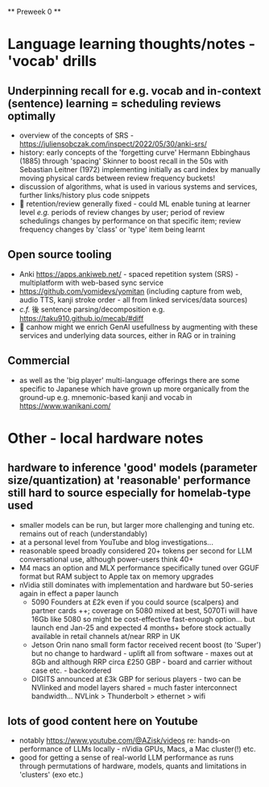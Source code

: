 ** Preweek 0 **

# Language learning thoughts/notes - 'vocab' drills

## Underpinning recall for e.g. vocab and in-context (sentence) learning = scheduling reviews optimally
- overview of the concepts of SRS - https://juliensobczak.com/inspect/2022/05/30/anki-srs/
- history: early concepts of the 'forgetting curve' Hermann Ebbinghaus (1885) through 'spacing' Skinner to boost recall in the 50s with Sebastian Leitner (1972) implementing initially as card index by manually moving physical cards between review frequency buckets!
- discussion of algorithms, what is used in various systems and services, further links/history plus code snippets
- :thought_balloon: retention/review generally fixed - could ML enable tuning at learner level _e.g._ periods of review changes by user; period of review schedulings changes by performance on that specific item; review frequency changes by 'class' or 'type' item being learnt

## Open source tooling
- Anki https://apps.ankiweb.net/ - spaced repetition system (SRS) - multiplatform with web-based sync service
- https://github.com/yomidevs/yomitan (including capture from web, audio TTS, kanji stroke order - all from linked services/data sources)
- _c.f._ &#24460; sentence parsing/decomposition e.g. https://taku910.github.io/mecab/#diff
- :thought_balloon: canhow might we enrich GenAI usefullness by augmenting with these services and underlying data sources, either in RAG or in training

## Commercial
- as well as the 'big player' multi-language offerings there are some specific to Japanese which have grown up more organically from the ground-up e.g. mnemonic-based kanji and vocab in https://www.wanikani.com/


# Other - local hardware notes

## hardware to inference 'good' models (parameter size/quantization) at 'reasonable' performance still hard to source especially for homelab-type used
- smaller models can be run, but larger more challenging and tuning etc. remains out of reach (understandably)
- at a personal level from YouTube and blog investigations...
- reasonable speed broadly considered 20+ tokens per second for LLM conversational use, although power-users think 40+
- M4 macs an option and MLX performance specifically tuned over GGUF format but RAM subject to Apple tax on memory upgrades
- nVidia still dominates with implementation and hardware but 50-series again in effect a paper launch
  - 5090 Founders at £2k even if you could source (scalpers) and partner cards ++; coverage on 5080 mixed at best, 5070Ti will have 16Gb like 5080 so might be cost-effective fast-enough option... but launch end Jan-25 and expected 4 months+ before stock actually available in retail channels at/near RRP in UK
  - Jetson Orin nano small form factor received recent boost (to 'Super') but no change to hardward - uplift all from software - maxes out at 8Gb and although RRP circa £250 GBP - board and carrier without case etc. - backordered
  - DIGITS announced at £3k GBP for serious players - two can be NVlinked and model layers shared = much faster interconnect bandwidth... NVLink > Thunderbolt > ethernet > wifi

## lots of good content here on Youtube
- notably https://www.youtube.com/@AZisk/videos re: hands-on performance of LLMs locally - nVidia GPUs, Macs, a Mac cluster(!) etc.
- good for getting a sense of real-world LLM performance as runs through permutations of hardware, models, quants and limitations in 'clusters' (exo etc.)
